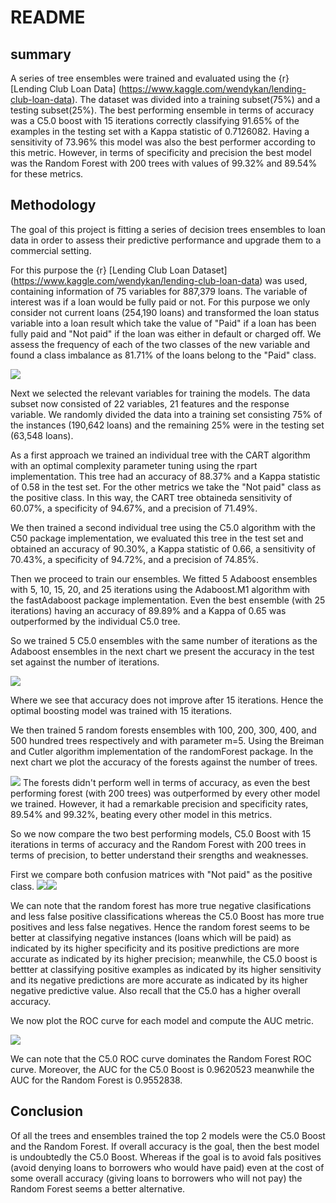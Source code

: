 README
================

summary
-------

A series of tree ensembles were trained and evaluated using the {r} \[Lending Club Loan Data\] (<https://www.kaggle.com/wendykan/lending-club-loan-data>). The dataset was divided into a training subset(75%) and a testing subset(25%). The best performing ensemble in terms of accuracy was a C5.0 boost with 15 iterations correctly classifying 91.65% of the examples in the testing set with a Kappa statistic of 0.7126082. Having a sensitivity of 73.96% this model was also the best performer according to this metric. However, in terms of specificity and precision the best model was the Random Forest with 200 trees with values of 99.32% and 89.54% for these metrics.

Methodology
-----------

The goal of this project is fitting a series of decision trees ensembles to loan data in order to assess their predictive performance and upgrade them to a commercial setting.

For this purpose the {r} \[Lending Club Loan Dataset\] (<https://www.kaggle.com/wendykan/lending-club-loan-data>) was used, containing information of 75 variables for 887,379 loans. The variable of interest was if a loan would be fully paid or not. For this purpose we only consider not current loans (254,190 loans) and transformed the loan status variable into a loan result which take the value of "Paid" if a loan has been fully paid and "Not paid" if the loan was either in default or charged off. We assess the frequency of each of the two classes of the new variable and found a class imbalance as 81.71% of the loans belong to the "Paid" class.

![](README_files/figure-markdown_github/unnamed-chunk-1-1.png)

Next we selected the relevant variables for training the models. The data subset now consisted of 22 variables, 21 features and the response variable. We randomly divided the data into a training set consisting 75% of the instances (190,642 loans) and the remaining 25% were in the testing set (63,548 loans).

As a first approach we trained an individual tree with the CART algorithm with an optimal complexity parameter tuning using the rpart implementation. This tree had an accuracy of 88.37% and a Kappa statistic of 0.58 in the test set. For the other metrics we take the "Not paid" class as the positive class. In this way, the CART tree obtaineda sensitivity of 60.07%, a specificity of 94.67%, and a precision of 71.49%.

We then trained a second individual tree using the C5.0 algorithm with the C50 package implementation, we evaluated this tree in the test set and obtained an accuracy of 90.30%, a Kappa statistic of 0.66, a sensitivity of 70.43%, a specificity of 94.72%, and a precision of 74.85%.

Then we proceed to train our ensembles. We fitted 5 Adaboost ensembles with 5, 10, 15, 20, and 25 iterations using the Adaboost.M1 algorithm with the fastAdaboost package implementation. Even the best ensemble (with 25 iterations) having an accuracy of 89.89% and a Kappa of 0.65 was outperformed by the individual C5.0 tree.

So we trained 5 C5.0 ensembles with the same number of iterations as the Adaboost ensembles in the next chart we present the accuracy in the test set against the number of iterations.

![](README_files/figure-markdown_github/unnamed-chunk-2-1.png)

Where we see that accuracy does not improve after 15 iterations. Hence the optimal boosting model was trained with 15 iterations.

We then trained 5 random forests ensembles with 100, 200, 300, 400, and 500 hundred trees respectively and with parameter m=5. Using the Breiman and Cutler algorithm implementation of the randomForest package. In the next chart we plot the accuracy of the forests against the number of trees.

![](README_files/figure-markdown_github/unnamed-chunk-3-1.png) The forests didn't perform well in terms of accuracy, as even the best performing forest (with 200 trees) was outperformed by every other model we trained. However, it had a remarkable precision and specificity rates, 89.54% and 99.32%, beating every other model in this metrics.

So we now compare the two best performing models, C5.0 Boost with 15 iterations in terms of accuracy and the Random Forest with 200 trees in terms of precision, to better understand their srengths and weaknesses.

First we compare both confusion matrices with "Not paid" as the positive class. ![](README_files/figure-markdown_github/unnamed-chunk-4-1.png)![](README_files/figure-markdown_github/unnamed-chunk-4-2.png)

We can note that the random forest has more true negative clasifications and less false positive classifications whereas the C5.0 Boost has more true positives and less false negatives. Hence the random forest seems to be better at classifying negative instances (loans which will be paid) as indicated by its higher specificity and its positive predictions are more accurate as indicated by its higher precision; meanwhile, the C5.0 boost is bettter at classifying positive examples as indicated by its higher sensitivity and its negative predictions are more accurate as indicated by its higher negative predictive value. Also recall that the C5.0 has a higher overall accuracy.

We now plot the ROC curve for each model and compute the AUC metric.

![](README_files/figure-markdown_github/unnamed-chunk-5-1.png)

We can note that the C5.0 ROC curve dominates the Random Forest ROC curve. Moreover, the AUC for the C5.0 Boost is 0.9620523 meanwhile the AUC for the Random Forest is 0.9552838.

Conclusion
----------

Of all the trees and ensembles trained the top 2 models were the C5.0 Boost and the Random Forest. If overall accuracy is the goal, then the best model is undoubtedly the C5.0 Boost. Whereas if the goal is to avoid fals positives (avoid denying loans to borrowers who would have paid) even at the cost of some overall accuracy (giving loans to borrowers who will not pay) the Random Forest seems a better alternative.
